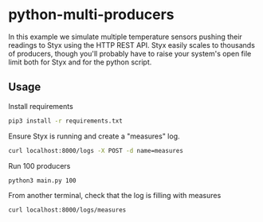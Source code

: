 python-multi-producers
======================

In this example we simulate multiple temperature sensors pushing their readings to Styx using the HTTP REST API. Styx easily scales to thousands of producers, though you'll probably have to raise your system's open file limit both for Styx and for the python script.

Usage
-----

Install requirements

```bash
pip3 install -r requirements.txt
```

Ensure Styx is running and create a "measures" log.

```bash
curl localhost:8000/logs -X POST -d name=measures
```

Run 100 producers

```bash
python3 main.py 100
```

From another terminal, check that the log is filling with measures

```bash
curl localhost:8000/logs/measures
```
